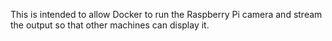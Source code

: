 This is intended to allow Docker to run the Raspberry Pi camera
and stream the output so that other machines can display it.
